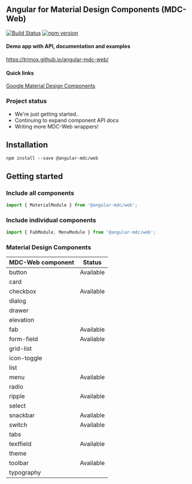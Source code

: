 ## Angular for Material Design Components (MDC-Web)

[![Build Status](https://travis-ci.org/trimox/angular-mdc-web.svg?branch=master)](https://travis-ci.org/trimox/angular-mdc-web)
[![npm version](https://badge.fury.io/js/%40angular-mdc%2Fweb.svg)](https://badge.fury.io/js/%40angular-mdc%2Fweb)

#### Demo app with API, documentation and examples
https://trimox.github.io/angular-mdc-web/

#### Quick links
[Google Material Design Components](https://material.io/components/)

### Project status
* We're just getting started..
* Continuing to expand component API docs
* Writing more MDC-Web wrappers!

## Installation
```
npm install --save @angular-mdc/web
```

## Getting started
### Include all components
```ts
import { MaterialModule } from '@angular-mdc/web';
```
### Include individual components
```ts
import { FabModule, MenuModule } from '@angular-mdc/web';
```

### Material Design Components
| MDC-Web component | Status        |
| ----------------- | --------------|
| button | Available |
| card |
| checkbox | Available |
| dialog
| drawer
| elevation
| fab | Available |
| form-field | Available |
| grid-list
| icon-toggle
| list
| menu | Available |
| radio
| ripple | Available |
| select
| snackbar | Available |
| switch | Available |
| tabs
| textfield | Available |
| theme
| toolbar | Available |
| typography
